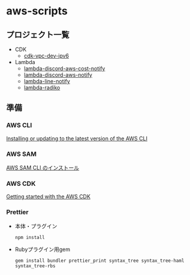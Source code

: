# aws-scripts

## プロジェクト一覧

- CDK
  - [cdk-vpc-dev-ipv6](cdk-vpc-dev-ipv6)
- Lambda
  - [lambda-discord-aws-cost-notify](lambda-discord-aws-cost-notify)
  - [lambda-discord-aws-notify](lambda-discord-aws-notify)
  - [lambda-line-notify](lambda-line-notify)
  - [lambda-radiko](lambda-radiko)

## 準備

### AWS CLI

[Installing or updating to the latest version of the AWS CLI](https://docs.aws.amazon.com/ja_jp/cli/latest/userguide/getting-started-install.html)

### AWS SAM

[AWS SAM CLI のインストール](https://docs.aws.amazon.com/ja_jp/serverless-application-model/latest/developerguide/install-sam-cli.html)

### AWS CDK

[Getting started with the AWS CDK](https://docs.aws.amazon.com/ja_jp/cdk/v2/guide/getting_started.html)

### Prettier

- 本体・プラグイン

  ```
  npm install
  ```

- Rubyプラグイン用gem

  ```
  gem install bundler prettier_print syntax_tree syntax_tree-haml syntax_tree-rbs
  ```
